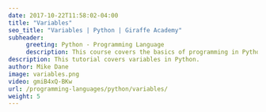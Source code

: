 ```yaml
---
date: 2017-10-22T11:58:02-04:00
title: "Variables"
seo_title: "Variables | Python | Giraffe Academy"
subheader:
     greeting: Python - Programming Language
     description: This course covers the basics of programming in Python. Work your way through the videos and we'll teach you everything you need to know to start your programming journey!
description: This tutorial covers variables in Python.
author: Mike Dane
image: variables.png
video: gmiB4xQ-BKw
url: /programming-languages/python/variables/
weight: 5
---
```


